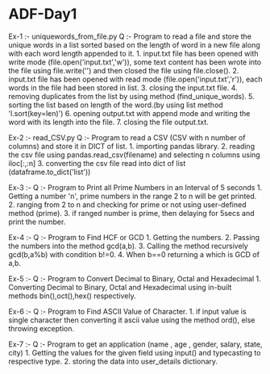 # ADF-Day1
Ex-1 :- uniquewords_from_file.py
Q :- Program to read a file and store the unique words in a list sorted based on the length of word in a new file along with each word length appended to it.
    1. input.txt file has been opened with write mode (file.open('input.txt','w')), some text content has been wrote into the file using file.write('') and then closed the file using file.close().
    2. input.txt file has been opened with read mode (file.open('input.txt','r')), each words in the file had been stored in list.
    3. closing the input.txt file.
    4. removing duplicates from the list by using method (find_unique_words).
    5. sorting the list based on length of the word.(by using list method 'l.sort(key=len)')
    6. opening output.txt with append mode and writing the word with its length into the file.
    7. closing the file output.txt.

Ex-2 :- read_CSV.py
Q :- Program to read a CSV (CSV with n number of columns) and store it in DICT of list.
    1. importing pandas library.
    2. reading the csv file using pandas.read_csv(filename) and selecting n columns using iloc[:,:n]
    3. converting the csv file read into dict of list (dataframe.to_dict('list'))

Ex-3 :-
Q :- Program to Print all Prime Numbers in an Interval of 5 seconds
    1. Getting a number 'n', prime numbers in the range 2 to n will be get printed.
    2. ranging from 2 to n and checking for prime or not using user-defined method (prime).
    3. if ranged number is prime, then delaying for 5secs and print the number.

Ex-4 :-
Q :- Program to Find HCF or GCD
    1. Getting the numbers.
    2. Passing the numbers into the method gcd(a,b).
    3. Calling the method recursively gcd(b,a%b) with condition b!=0.
    4. When b==0 returning a which is GCD of a,b.

Ex-5 :-
Q :- Program to Convert Decimal to Binary, Octal and Hexadecimal
    1. Converting Decimal to Binary, Octal and Hexadecimal using in-built methods bin(),oct(),hex() respectively.

Ex-6 :-
Q :- Program to Find ASCII Value of Character.
    1. if input value is single character then converting it ascii value using the method ord(), else throwing exception.

Ex-7 :-
Q :- Program to get an application (name , age , gender, salary, state, city)
    1. Getting the values for the given field using input() and typecasting to respective type.
    2. storing the data into user_details dictionary.